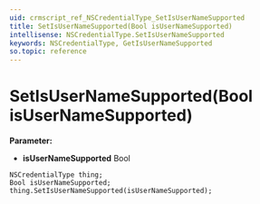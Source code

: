 ```yaml
---
uid: crmscript_ref_NSCredentialType_SetIsUserNameSupported
title: SetIsUserNameSupported(Bool isUserNameSupported)
intellisense: NSCredentialType.SetIsUserNameSupported
keywords: NSCredentialType, GetIsUserNameSupported
so.topic: reference
---
```


# SetIsUserNameSupported(Bool isUserNameSupported)

**Parameter:** 
* **isUserNameSupported** Bool

```crmscript
NSCredentialType thing;
Bool isUserNameSupported;
thing.SetIsUserNameSupported(isUserNameSupported);
```

